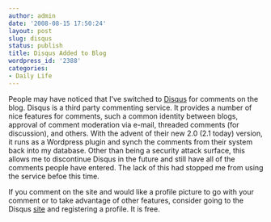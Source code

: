 ```yaml
---
author: admin
date: '2008-08-15 17:50:24'
layout: post
slug: disqus
status: publish
title: Disqus Added to Blog
wordpress_id: '2388'
categories:
- Daily Life
---
```

People may have noticed that I've switched to <a href="http://www.disqus.com/">Disqus</a> for comments on the blog. Disqus is a third party commenting service. It provides a number of nice features for comments, such a common identity between blogs, approval of comment moderation via e-mail, threaded comments (for discussion), and others. With the advent of their new 2.0 (2.1 today) version, it runs as a Wordpress plugin and synch the comments from their system back into my database. Other than being a security attack surface, this allows me to discontinue Disqus in the future and still have all of the comments people have entered. The lack of this had stopped me from using the service befoe this time.

If you comment on the site and would like a profile picture to go with your comment or to take advantage of other features, consider going to the Disqus <a href="http://disqus.com/">site</a> and registering a profile. It is free.
